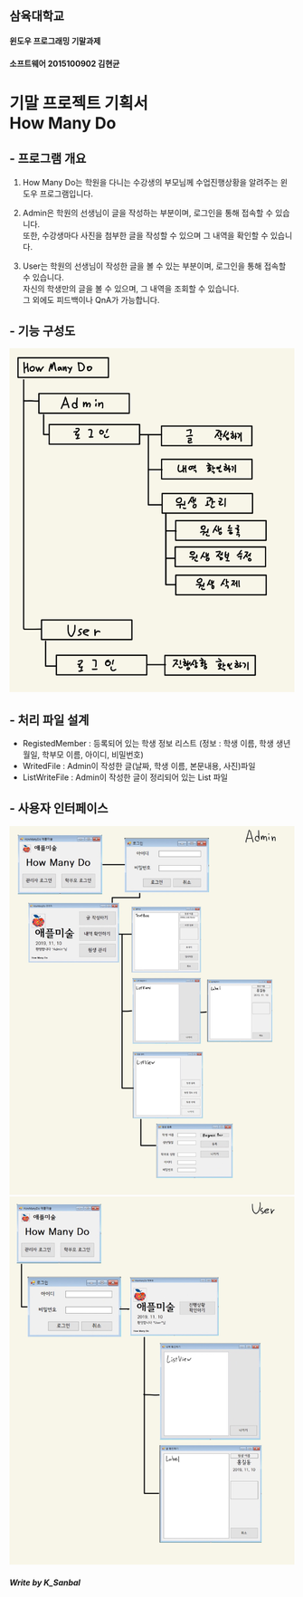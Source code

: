 ## 삼육대학교 
#### 윈도우 프로그래밍 기말과제
#### 소프트웨어 2015100902 김현균 

# 기말 프로젝트 기획서 <br>How Many Do

## - 프로그램 개요
1. How Many Do는 학원을 다니는 수강생의 부모님께 수업진행상황을 알려주는 윈도우 프로그램입니다.

2. Admin은 학원의 선생님이 글을 작성하는 부분이며, 로그인을 통해 접속할 수 있습니다.
 <br>또한, 수강생마다 사진을 첨부한 글을 작성할 수 있으며 그 내역을 확인할 수 있습니다.

3. User는 학원의 선생님이 작성한 글을 볼 수 있는 부분이며, 로그인을 통해 접속할 수 있습니다.
 <br>자신의 학생만의 글을 볼 수 있으며, 그 내역을 조회할 수 있습니다.
 <br>그 외에도 피드백이나 QnA가 가능합니다.
 
##  - 기능 구성도
![System_map](./img/System_map_2.jpg)

## - 처리 파일 설계
 - RegistedMember : 등록되어 있는 학생 정보 리스트 (정보 : 학생 이름, 학생 생년월일, 학부모 이름, 아이디, 비밀번호)
 - WritedFile : Admin이 작성한 글(날짜, 학생 이름, 본문내용, 사진)파일
 - ListWriteFile : Admin이 작성한 글이 정리되어 있는 List 파일

## - 사용자 인터페이스
![System_map](./img/UserInterface_1.jpg)
![System_map](./img/UserInterface_2.jpg)

##### Write by K_Sanbal
